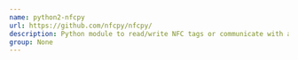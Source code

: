 ```yaml
---
name: python2-nfcpy
url: https://github.com/nfcpy/nfcpy/
description: Python module to read/write NFC tags or communicate with another NFC device. URL : https://github.com/nfcpy/nfcpy/ Groups : None
group: None
---
```

